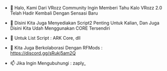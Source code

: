 - 👋 Halo, Kami Dari VRozz Community Ingin Memberi Tahu Kalo VRozz 2.0 Telah Hadir Kembali Dengan Sensasi Baru

- 👀 Disini Kita Juga Menyediakan Script2 Penting Untuk Kalian, Dan Juga Disini Kita Udah Menggunakan CORE Tersendiri
- 🌱 Untuk List Script : ARK Core, dll


- 💞️ Kita Juga Berkolaborasi Dengan RFMods : https://discord.gg/sRukj5am2Q
- 📫 Jika Ingin Mengubuhungi : zaply_

<!---
--->
